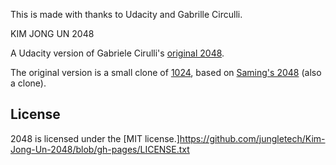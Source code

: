 
This is made with thanks to Udacity and Gabrille Circulli.

KIM JONG UN 2048







A Udacity version of Gabriele Cirulli's [original 2048](http://gabrielecirulli.github.io/2048/). 

The original version is a small clone of [1024](https://play.google.com/store/apps/details?id=com.veewo.a1024), based on [Saming's 2048](http://saming.fr/p/2048/) (also a clone).


## License
2048 is licensed under the [MIT license.]https://github.com/jungletech/Kim-Jong-Un-2048/blob/gh-pages/LICENSE.txt


